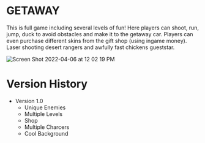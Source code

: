 # GETAWAY

This is full game including several levels of fun! Here players can shoot, run, jump, duck to avoid obstacles and make it to the getaway car. Players can even purchase different skins from the gift shop (using ingame money). Laser shooting desert rangers and awfully fast chickens gueststar.

![Screen Shot 2022-04-06 at 12 02 19 PM](https://user-images.githubusercontent.com/65775557/162059170-cc10ae20-4116-41f8-ae55-e609569c00ae.png)

# Version History

* Version 1.0
  - Unique Enemies
  - Multiple Levels
  - Shop 
  - Multiple Charcers
  - Cool Background
